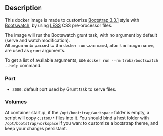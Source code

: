 ## Description

This docker image is made to customize [Bootstrap 3.3.1][1] style with [Bootswatch][2], by using [LESS][3] CSS pre-processor files.

The image will run the Bootswatch grunt task, with no argument by default (serve and watch modification).   
All arguments passed to the `docker run` command, after the image name, are used as `grunt` arguments.

To get a list of available arguments, use `docker run --rm trobz/bootswatch --help` command.

### Port

- `3000`: default port used by Grunt task to serve files.

### Volumes

At container startup, if the `/opt/bootstrap/workspace` folder is empty, a script will copy `custom/*` files into it. 
You should bind a host folder with `/opt/bootstrap/workspace` if you want to customize a bootstrap theme, and keep your changes persistant.



  [1]: http://getbootstrap.com
  [2]: http://bootswatch.com
  [3]: http://lesscss.org
